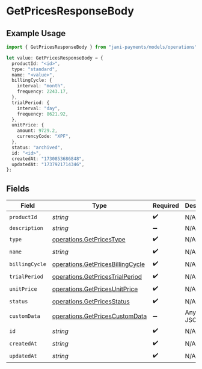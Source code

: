 # GetPricesResponseBody

## Example Usage

```typescript
import { GetPricesResponseBody } from "jani-payments/models/operations";

let value: GetPricesResponseBody = {
  productId: "<id>",
  type: "standard",
  name: "<value>",
  billingCycle: {
    interval: "month",
    frequency: 2243.17,
  },
  trialPeriod: {
    interval: "day",
    frequency: 8621.92,
  },
  unitPrice: {
    amount: 9729.2,
    currencyCode: "XPF",
  },
  status: "archived",
  id: "<id>",
  createdAt: "1730853686848",
  updatedAt: "1737921714346",
};
```

## Fields

| Field                                                                                | Type                                                                                 | Required                                                                             | Description                                                                          |
| ------------------------------------------------------------------------------------ | ------------------------------------------------------------------------------------ | ------------------------------------------------------------------------------------ | ------------------------------------------------------------------------------------ |
| `productId`                                                                          | *string*                                                                             | :heavy_check_mark:                                                                   | N/A                                                                                  |
| `description`                                                                        | *string*                                                                             | :heavy_minus_sign:                                                                   | N/A                                                                                  |
| `type`                                                                               | [operations.GetPricesType](../../models/operations/getpricestype.md)                 | :heavy_check_mark:                                                                   | N/A                                                                                  |
| `name`                                                                               | *string*                                                                             | :heavy_check_mark:                                                                   | N/A                                                                                  |
| `billingCycle`                                                                       | [operations.GetPricesBillingCycle](../../models/operations/getpricesbillingcycle.md) | :heavy_check_mark:                                                                   | N/A                                                                                  |
| `trialPeriod`                                                                        | [operations.GetPricesTrialPeriod](../../models/operations/getpricestrialperiod.md)   | :heavy_check_mark:                                                                   | N/A                                                                                  |
| `unitPrice`                                                                          | [operations.GetPricesUnitPrice](../../models/operations/getpricesunitprice.md)       | :heavy_check_mark:                                                                   | N/A                                                                                  |
| `status`                                                                             | [operations.GetPricesStatus](../../models/operations/getpricesstatus.md)             | :heavy_check_mark:                                                                   | N/A                                                                                  |
| `customData`                                                                         | [operations.GetPricesCustomData](../../models/operations/getpricescustomdata.md)     | :heavy_minus_sign:                                                                   | Any valid JSON value                                                                 |
| `id`                                                                                 | *string*                                                                             | :heavy_check_mark:                                                                   | N/A                                                                                  |
| `createdAt`                                                                          | *string*                                                                             | :heavy_check_mark:                                                                   | N/A                                                                                  |
| `updatedAt`                                                                          | *string*                                                                             | :heavy_check_mark:                                                                   | N/A                                                                                  |